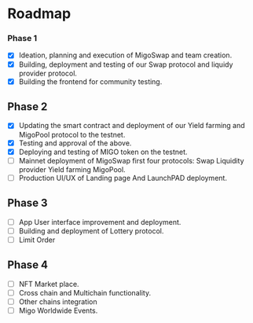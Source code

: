 # Roadmap

### Phase 1

* [x] Ideation, planning and execution of MigoSwap and team creation.
* [x] Building, deployment and testing of our Swap protocol and liquidy provider protocol.
* [x] Building the frontend for community testing.

## Phase 2

* [x] Updating the smart contract and deployment of our Yield farming and MigoPool protocol to the testnet.
* [x] Testing and approval of the above.
* [x] Deploying and testing of MIGO token on the testnet.
* [ ] Mainnet deployment of MigoSwap first four protocols: Swap Liquidity provider Yield farming MigoPool.
* [ ] Production UI/UX of Landing page And LaunchPAD deployment.

## Phase 3

* [ ] App User interface improvement and deployment.
* [ ] Building and deployment of Lottery protocol.
* [ ] Limit Order

## Phase 4

* [ ] NFT Market place.
* [ ] Cross chain and Multichain functionality.
* [ ] Other chains integration
* [ ] Migo Worldwide Events.
